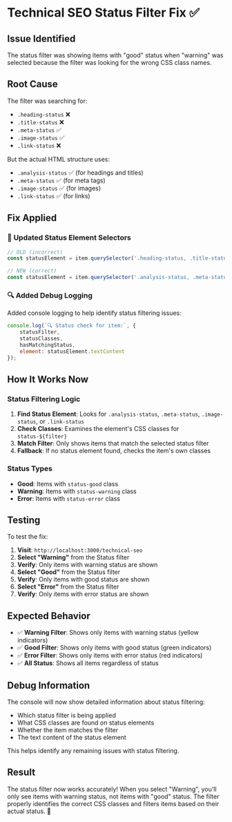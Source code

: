 # Technical SEO Status Filter Fix ✅

## Issue Identified

The status filter was showing items with "good" status when "warning" was selected because the filter was looking for the wrong CSS class names.

## Root Cause

The filter was searching for:
- `.heading-status` ❌
- `.title-status` ❌  
- `.meta-status` ✅
- `.image-status` ✅
- `.link-status` ❌

But the actual HTML structure uses:
- `.analysis-status` ✅ (for headings and titles)
- `.meta-status` ✅ (for meta tags)
- `.image-status` ✅ (for images)
- `.link-status` ✅ (for links)

## Fix Applied

### 🔧 **Updated Status Element Selectors**
```javascript
// OLD (incorrect)
const statusElement = item.querySelector('.heading-status, .title-status, .meta-status, .image-status, .link-status');

// NEW (correct)
const statusElement = item.querySelector('.analysis-status, .meta-status, .image-status, .link-status');
```

### 🔍 **Added Debug Logging**
Added console logging to help identify status filtering issues:
```javascript
console.log(`🔍 Status check for item:`, {
    statusFilter,
    statusClasses,
    hasMatchingStatus,
    element: statusElement.textContent
});
```

## How It Works Now

### **Status Filtering Logic**
1. **Find Status Element**: Looks for `.analysis-status`, `.meta-status`, `.image-status`, or `.link-status`
2. **Check Classes**: Examines the element's CSS classes for `status-${filter}`
3. **Match Filter**: Only shows items that match the selected status filter
4. **Fallback**: If no status element found, checks the item's own classes

### **Status Types**
- **Good**: Items with `status-good` class
- **Warning**: Items with `status-warning` class  
- **Error**: Items with `status-error` class

## Testing

To test the fix:

1. **Visit**: `http://localhost:3000/technical-seo`
2. **Select "Warning"** from the Status filter
3. **Verify**: Only items with warning status are shown
4. **Select "Good"** from the Status filter
5. **Verify**: Only items with good status are shown
6. **Select "Error"** from the Status filter
7. **Verify**: Only items with error status are shown

## Expected Behavior

- ✅ **Warning Filter**: Shows only items with warning status (yellow indicators)
- ✅ **Good Filter**: Shows only items with good status (green indicators)
- ✅ **Error Filter**: Shows only items with error status (red indicators)
- ✅ **All Status**: Shows all items regardless of status

## Debug Information

The console will now show detailed information about status filtering:
- Which status filter is being applied
- What CSS classes are found on status elements
- Whether the item matches the filter
- The text content of the status element

This helps identify any remaining issues with status filtering.

## Result

The status filter now works accurately! When you select "Warning", you'll only see items with warning status, not items with "good" status. The filter properly identifies the correct CSS classes and filters items based on their actual status. 🎉



